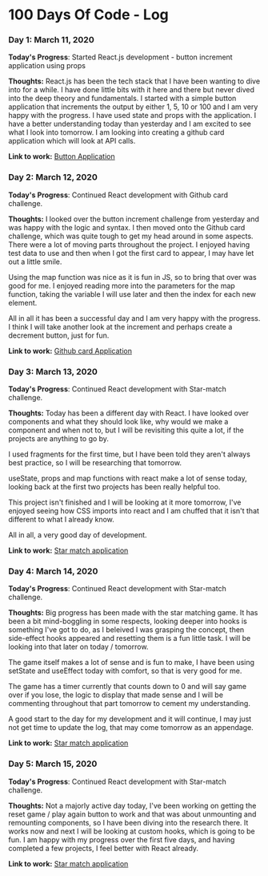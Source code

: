 # 100 Days Of Code - Log

### Day 1: March 11, 2020

**Today's Progress**: Started React.js development - button increment application using props

**Thoughts:** React.js has been the tech stack that I have been wanting to dive into for a while. I have done little bits with it here and there but never dived into the deep theory and fundamentals. I started with a simple button application that increments the output by either 1, 5, 10 or 100 and I am very happy with the progress. I have used state and props with the application. I have a better understanding today than yesterday and I am excited to see what I look into tomorrow. I am looking into creating a github card application which will look at API calls. 

**Link to work:** [Button Application](https://bitbucket.org/jacobreillycooper/button-increment-application/src/master/)

### Day 2: March 12, 2020

**Today's Progress**: Continued React development with Github card challenge.

**Thoughts:** I looked over the button increment challenge from yesterday and was happy with the logic and syntax. I then moved onto the Github card challenge, which was quite tough to get my head around in some aspects. There were a lot of moving parts throughout the project. I enjoyed having test data to use and then when I got the first card to appear, I may have let out a little smile. 

Using the map function was nice as it is fun in JS, so to bring that over was good for me. I enjoyed reading more into the parameters for the map function, taking the variable I will use later and then the index for each new element. 

All in all it has been a successful day and I am very happy with the progress. I think I will take another look at the increment and perhaps create a decrement button, just for fun.

**Link to work:** [Github card Application](https://bitbucket.org/jacobreillycooper/github-cards/src/master/)

### Day 3: March 13, 2020

**Today's Progress**: Continued React development with Star-match challenge.

**Thoughts:** Today has been a different day with React. I have looked over components and what they should look like, why would we make a component and when not to, but I will be revisiting this quite a lot, if the projects are anything to go by. 

I used fragments for the first time, but I have been told they aren't always best practice, so I will be researching that tomorrow. 

useState, props and map functions with react make a lot of sense today, looking back at the first two projects has been really helpful too. 

This project isn't finished and I will be looking at it more tomorrow, I've enjoyed seeing how CSS imports into react and I am chuffed that it isn't that different to what I already know.

All in all, a very good day of development. 


**Link to work:** [Star match application](https://bitbucket.org/jacobreillycooper/star-match/src/master/)

### Day 4: March 14, 2020

**Today's Progress**: Continued React development with Star-match challenge.

**Thoughts:** Big progress has been made with the star matching game. It has been a bit mind-boggling in some respects, looking deeper into hooks is something I've got to do, as I beleived I was grasping the concept, then side-effect hooks appeared and resetting them is a fun little task. I will be looking into that later on today / tomorrow. 

The game itself makes a lot of sense and is fun to make, I have been using setState and useEffect today with comfort, so that is very good for me. 

The game has a timer currently that counts down to 0 and will say game over if you lose, the logic to display that made sense and I will be commenting throughout that part tomorrow to cement my understanding. 

A good start to the day for my development and it will continue, I may just not get time to update the log, that may come tomorrow as an appendage. 

**Link to work:** [Star match application](https://bitbucket.org/jacobreillycooper/star-match/src/master/)

### Day 5: March 15, 2020

**Today's Progress**: Continued React development with Star-match challenge.

**Thoughts:** Not a majorly active day today, I've been working on getting the reset game / play again button to work and that was about unmounting and remounting components, so I have been diving into the research there. It works now and next I will be looking at custom hooks, which is going to be fun. I am happy with my progress over the first five days, and having completed a few projects, I feel better with React already.

**Link to work:** [Star match application](https://bitbucket.org/jacobreillycooper/star-match/src/master/)

